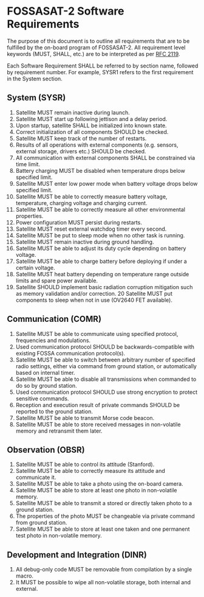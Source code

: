 # FOSSASAT-2 Software Requirements
The purpose of this document is to outline all requirements that are to be fulfilled by the on-board program of FOSSASAT-2. All requirement level keywords (MUST, SHALL, etc.) are to be interpreted as per [RFC 2119](https://www.ietf.org/rfc/rfc2119.txt).

Each Software Requirement SHALL be referred to by section name, followed by requirement number. For example, SYSR1 refers to the first requirement in the System section.

## System (SYSR)
1. Satellite MUST remain inactive during launch.
2. Satellite MUST start up following jettison and a delay period.
3. Upon startup, satellite SHALL be initialized into known state.
4. Correct initialization of all components SHOULD be checked.
5. Satellite MUST keep track of the number of restarts.
6. Results of all operations with external components (e.g. sensors, external storage, drivers etc.) SHOULD be checked.
7. All communication with external components SHALL be constrained via time limit.
8. Battery charging MUST be disabled when temperature drops below specified limit.
9. Satellite MUST enter low power mode when battery voltage drops below specified limit.
10. Satellite MUST be able to correctly measure battery voltage, temperature, charging voltage and charging current.
11. Satellite MUST be able to correctly measure all other environmental properties.
12. Power configuration MUST persist during restarts.
13. Satellite MUST reset external watchdog timer every second.
14. Satellite MUST be put to sleep mode when no other task is running.
15. Satellite MUST remain inactive during ground handling.
16. Satellite MUST be able to adjust its duty cycle depending on battery voltage.
17. Satellite MUST be able to charge battery before deploying if under a certain voltage.
18. Satellite MUST heat battery depending on temperature range outside limits and spare power available.
19. Satellite SHOULD implement basic radiation corruption mitigation such as memory validation and/or correction.
20 Satellite MUST put components to sleep when not in use (OV2640 FET available).


## Communication (COMR)
1. Satellite MUST be able to communicate using specified protocol, frequencies and modulations.
2. Used communication protocol SHOULD be backwards-compatible with existing FOSSA communication protocol(s).
3. Satellite MUST be able to switch between arbitrary number of specified radio settings, either via command from ground station, or automatically based on internal timer.
4. Satellite MUST be able to disable all transmissions when commanded to do so by ground station.
5. Used communication protocol SHOULD use strong encryption to protect sensitive commands.
6. Reception and execution result of private commands SHOULD be reported to the ground station.
7. Satellite MUST be able to transmit Morse code beacon.
8. Satellite MUST be able to store received messages in non-volatile memory and retransmit them later.

## Observation (OBSR)
1. Satellite MUST be able to control its attitude (Stanford).
1. Satellite MUST be able to correctly measure its attitude and communicate it.
2. Satellite MUST be able to take a photo using the on-board camera.
3. Satellite MUST be able to store at least one photo in non-volatile memory.
4. Satellite MUST be able to transmit a stored or directly taken photo to a ground station.
5. The properties of the photo MUST be changeable via private command from ground station.
6. Satellite MUST be able to store at least one taken and one permanent test photo in non-volatile memory.

## Development and Integration (DINR)
1. All debug-only code MUST be removable from compilation by a single macro.
2. It MUST be possible to wipe all non-volatile storage, both internal and external.
